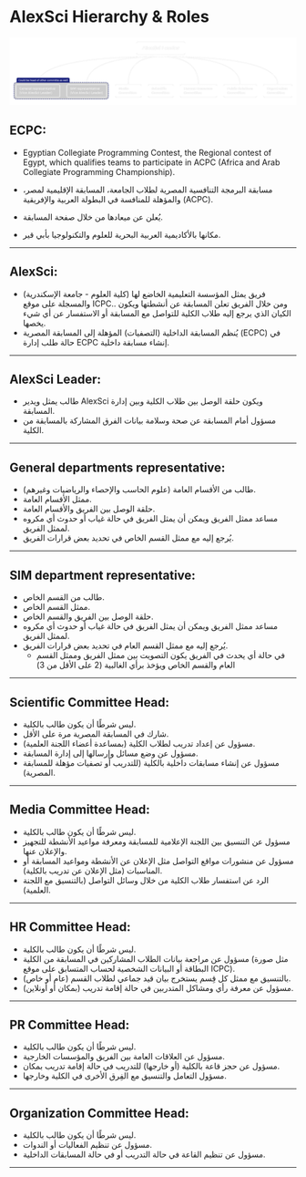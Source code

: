 AlexSci Hierarchy & Roles
=========================

![](01.png)

ECPC:
-----

*   Egyptian Collegiate Programming Contest, the Regional contest of Egypt, which qualifies teams to participate in ACPC (Africa and Arab Collegiate Programming Championship).

*   مسابقة البرمجة التنافسية المصرية لطلاب الجامعة، المسابقة الإقليمية لمصر، والمؤهلة للمنافسة في البطولة العربية والإفريقية (ACPC).
*   يُعلن عن ميعادها من خلال صفحة المسابقة.
*   مكانها بالأكاديمية العربية البحرية للعلوم والتكنولوجيا بأبي قير.

* * *

AlexSci:
--------

*   فريق يمثل المؤسسة التعليمية الخاضع لها (كلية العلوم - جامعة الإسكندرية) والمسجلة على موقع ICPC.. ومن خلال الفريق تعلن المسابقة عن أنشطتها ويكون الكيان الذي يرجع إليه طلاب الكلية للتواصل مع المسابقة أو الاستفسار عن أي شيء يخصها.
*   يُنظم المسابقة الداخلية (التصفيات) المؤهلة إلى المسابقة المصرية (ECPC) في حالة طلب إدارة ECPC إنشاء مسابقة داخلية.

* * *

AlexSci Leader:
---------------

*   طالب يمثل ويدير AlexSci ويكون حلقة الوصل بين طلاب الكلية وبين إدارة المسابقة.
*   مسؤول أمام المسابقة عن صحة وسلامة بيانات الفرق المشاركة بالمسابقة من الكلية.

* * *

General departments representative:
-----------------------------------

*   طالب من الأقسام العامة (علوم الحاسب والإحصاء والرياضيات وغيرهم).
*   ممثل الأقسام العامة.
*   حلقة الوصل بين الفريق والأقسام العامة.
*   مساعد ممثل الفريق ويمكن أن يمثل الفريق في حالة غياب أو حدوث أي مكروه لممثل الفريق.
*   يُرجع إليه مع ممثل القسم الخاص في تحديد بعض قرارات الفريق.

* * *

SIM department representative:
------------------------------

*   طالب من القسم الخاص.
*   ممثل القسم الخاص.
*   حلقة الوصل بين الفريق والقسم الخاص.
*   مساعد ممثل الفريق ويمكن أن يمثل الفريق في حالة غياب أو حدوث أي مكروه لممثل الفريق.
*   يُرجع إليه مع ممثل القسم العام في تحديد بعض قرارات الفريق.
    *   في حالة أي يحدث في الفريق يكون التصويت بين ممثل الفريق وممثل القسم العام والقسم الخاص ويؤخذ برأي الغالبية (2 على الأقل من 3)

* * *

Scientific Committee Head:
--------------------------

*   ليس شرطًا أن يكون طالب بالكلية.
*   شارك في المسابقة المصرية مرة على الأقل.
*   مسؤول عن إعداد تدريب لطلاب الكلية (بمساعدة أعضاء اللجنة العلمية).
*   مسؤول عن وضع مسائل وإرسالها إلى إدارة المسابقة.
*   مسؤول عن إنشاء مسابقات داخلية بالكلية (للتدريب أو تصفيات مؤهلة للمسابقة المصرية).

* * *

Media Committee Head:
---------------------

*   ليس شرطًا أن يكون طالب بالكلية.
*   مسؤول عن التنسيق بين اللجنة الإعلامية للمسابقة ومعرفة مواعيد الأنشطة للتجهيز والإعلان عنها.
*   مسؤول عن منشورات مواقع التواصل مثل الإعلان عن الأنشطة ومواعيد المسابقة أو المناسبات (مثل الإعلان عن تدريب بالكلية).
*   الرد عن استفسار طلاب الكلية من خلال وسائل التواصل (بالتنسيق مع اللجنة العلمية).

* * *

HR Committee Head:
------------------

*   ليس شرطًا أن يكون طالب بالكلية.
*   مسؤول عن مراجعة بيانات الطلاب المشاركين في المسابقة من الكلية (مثل صورة البطاقة أو البيانات الشخصية لحساب المتسابق على موقع ICPC).
*   بالتنسيق مع ممثل كل قِسم يستخرج بيان قيد جماعي لطلاب القسم (عام أو خاص).
*   مسؤول عن معرفة رأي ومشاكل المتدربين في حالة إقامة تدريب (بمكان أو أونلاين).

* * *

PR Committee Head:
------------------

*   ليس شرطًا أن يكون طالب بالكلية.
*   مسؤول عن العلاقات العامة بين الفريق والمؤسسات الخارجية.
*   مسؤول عن حجز قاعة بالكلية (أو خارجها) للتدريب في حالة إقامة تدريب بمكان.
*   مسؤول التعامل والتنسيق مع الفِرق الأخرى في الكلية وخارجها.

* * *

Organization Committee Head:
----------------------------

*   ليس شرطًا أن يكون طالب بالكلية.
*   مسؤول عن تنظيم الفعاليات أو الندوات.
*   مسؤول عن تنظيم القاعة في حالة التدريب أو في حالة المسابقات الداخلية.

* * *